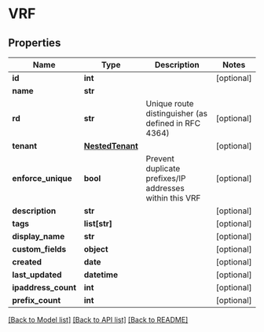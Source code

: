 # VRF

## Properties
Name | Type | Description | Notes
------------ | ------------- | ------------- | -------------
**id** | **int** |  | [optional] 
**name** | **str** |  | 
**rd** | **str** | Unique route distinguisher (as defined in RFC 4364) | [optional] 
**tenant** | [**NestedTenant**](NestedTenant.md) |  | [optional] 
**enforce_unique** | **bool** | Prevent duplicate prefixes/IP addresses within this VRF | [optional] 
**description** | **str** |  | [optional] 
**tags** | **list[str]** |  | [optional] 
**display_name** | **str** |  | [optional] 
**custom_fields** | **object** |  | [optional] 
**created** | **date** |  | [optional] 
**last_updated** | **datetime** |  | [optional] 
**ipaddress_count** | **int** |  | [optional] 
**prefix_count** | **int** |  | [optional] 

[[Back to Model list]](../README.md#documentation-for-models) [[Back to API list]](../README.md#documentation-for-api-endpoints) [[Back to README]](../README.md)


